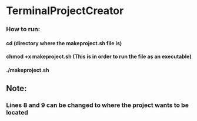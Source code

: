 # TerminalProjectCreator

### How to run:
#### cd (directory where the **makeproject.sh** file is)
#### chmod +x makeproject.sh (This is in order to run the file as an executable)
#### ./makeproject.sh


## Note:
### Lines 8 and 9 can be changed to where the project wants to be located
